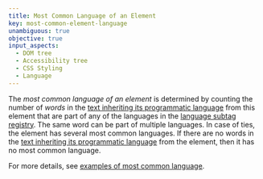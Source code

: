 ```yaml
---
title: Most Common Language of an Element
key: most-common-element-language
unambiguous: true
objective: true
input_aspects:
  - DOM tree
  - Accessibility tree
  - CSS Styling
  - Language
---
```


The _most common language of an element_ is determined by counting the number of _words_ in the [text inheriting its programmatic language][] from this element that are part of any of the languages in the [language subtag registry][]. The same word can be part of multiple languages. In case of ties, the element has several most common languages. If there are no words in the [text inheriting its programmatic language][] from the element, then it has no most common language.

For more details, see [examples of most common language][].

[language subtag registry]: http://www.iana.org/assignments/language-subtag-registry/language-subtag-registry 'Language Subtag Registry'
[text inheriting its programmatic language]: #text-inheriting-language 'Definition of Text Inheriting its Programmatic Language from an Element'
[examples of most common language]: https://act-rules.github.io/pages/examples/element-language/
